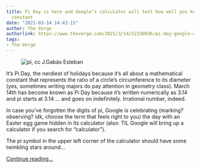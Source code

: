 ```yaml
---
title: Pi Day is here and Google’s calculator will test how well you know the mathematical
  constant
date: "2021-03-14 14:43:15"
author: The Verge
authorlink: https://www.theverge.com/2021/3/14/22330036/pi-day-google-calculator-math
tags:
- The-Verge
---
```

<figure>
      <img alt="pi, cc J.Gabás Esteban" src="https://cdn.vox-cdn.com/thumbor/5XJ9u51IFUplRBd-P8QJ8JXote0=/80x0:944x576/1310x873/cdn.vox-cdn.com/uploads/chorus_image/image/68963486/8476624791_ac7a5a8357_b.0.0.jpg" />
    </figure>

  <p id="CA2ThF">It’s Pi Day, the nerdiest of holidays because it’s all about a mathematical constant that represents the ratio of a circle’s circumference to its diameter (yes, sometimes writing majors do pay attention in geometry class). March 14th has become known as Pi Day because it’s written numerically as 3.14 and pi starts at 3.14 ... and goes on indefinitely. Irrational number, indeed.</p>
<p id="eOsRDR">In case you’ve forgotten the digits of pi, Google is celebrating (marking? observing? idk, choose the term that feels right to you) the day with an Easter egg game hidden in its calculator (also: TIL Google will bring up a calculator if you search for “calculator”). </p>
<p id="2b6Q73">The pi symbol in the upper left corner of the calculator should have some twinkling stars around...</p>
  <p>
    <a href="https://www.theverge.com/2021/3/14/22330036/pi-day-google-calculator-math">Continue reading&hellip;</a>
  </p>